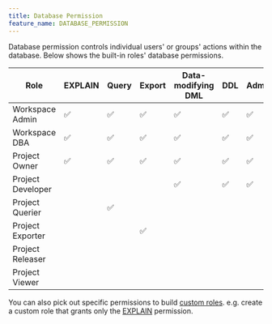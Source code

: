```yaml
---
title: Database Permission
feature_name: DATABASE_PERMISSION
---
```


<TutorialBlock url="/docs/tutorials/how-to-manage-data-access-for-developers" title="How to Manage Data Access for Developers" />

Database permission controls individual users' or groups' actions within the database. Below shows the built-in roles' database permissions.

| Role              | EXPLAIN | Query | Export | Data-modifying DML | DDL | Admin |
| ----------------- | ------- | ----- | ------ | ------------------ | --- | ----- |
| Workspace Admin   | ✅      | ✅    | ✅     | ✅                 | ✅  | ✅    |
| Workspace DBA     | ✅      | ✅    | ✅     | ✅                 | ✅  | ✅    |
| Project Owner     | ✅      | ✅    | ✅     | ✅                 | ✅  | ✅    |
| Project Developer |         |       |        | ✅                 | ✅  | ✅    |
| Project Querier   |         | ✅    |        |                    |     |       |
| Project Exporter  |         |       | ✅     |                    |     |       |
| Project Releaser  |         |       |        |                    |     |       |
| Project Viewer    |         |       |        |                    |     |       |

You can also pick out specific permissions to build [custom roles](/docs/administration/custom-roles/). e.g. create a custom role that grants only the [EXPLAIN](/docs/security/database-permission/explain/) permission.

<IncludeBlock url="/docs/share/database-permission-table"></IncludeBlock>
